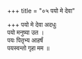 +++
title = "०५ पयो मे देवा"

+++
पयो मे देवा अदधुः  
पयो मनुष्या उत ।  
पयः पितृभ्य आहर्षं  
पयस्वन्तो गृहा मम ॥